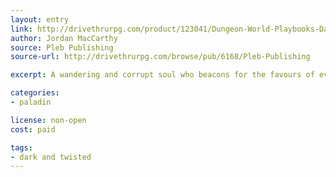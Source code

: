 ```yaml
---
layout: entry
link: http://drivethrurpg.com/product/123041/Dungeon-World-Playbooks-Dark-and-Twisted-Bundle
author: Jordan MacCarthy
source: Pleb Publishing
source-url: http://drivethrurpg.com/browse/pub/6168/Pleb-Publishing

excerpt: A wandering and corrupt soul who beacons for the favours of evil spirits and demons to grant him boons on his quest.

categories:
- paladin

license: non-open
cost: paid

tags:
- dark and twisted
---
```

